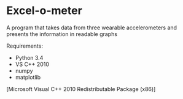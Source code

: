Excel-o-meter
=============

A program that takes data from three wearable accelerometers and presents the information in readable graphs



Requirements:

- Python 3.4
- VS C++ 2010
- numpy
- matplotlib


[Microsoft Visual C++ 2010 Redistributable Package (x86)]